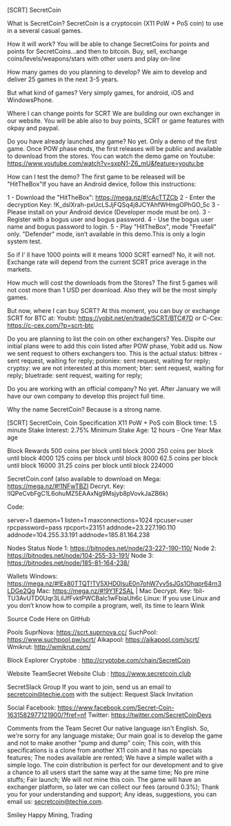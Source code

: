 [SCRT] SecretCoin

What is SecretCoin?
SecretCoin is a cryptocoin (X11 PoW + PoS coin) to use in a several casual games.

How it will work?
You will be able to change SecretCoins for points and points for SecretCoins...and then to bitcoin.
Buy, sell, exchange coins/levels/weapons/stars with other users and play on-line

How many games do you planning to develop?
We aim to develop and deliver 25 games in the next 3-5 years.

But what kind of games?
Very simply games, for android, iOS and WindowsPhone.

Where I can change points for SCRT
We are building our own exchanger in our website.
You will be able also to buy points, SCRT or game features with okpay and paypal.

Do you have already launched any game?
No yet. Only a demo of the first game. Once POW phase ends, the first releases will be public and available to download from the stores.
You can watch the demo game on Youtube: https://www.youtube.com/watch?v=sxpN1-Z6_mU&feature=youtu.be

How can I test the demo?
The first game to be released will be "HitTheBox"If you have an Android device, follow this instructions:

1 - Download the "HitTheBox": https://mega.nz/#!cAcTTZCb
2 - Enter the decryption Key: !K_dslXrah-pxUcLSJjFQSq4j8JCYAhfWHmgOPhGO_5c
3 - Please install on your Android device (Developer mode must be on).
3 - Register with a bogus user and bogus password.
4 - Use the bogus user name and bogus password to login.
5 - Play "HitTheBox", mode "Freefall" only. "Defender" mode, isn’t available in this demo.This is only a login system test.

So if I' ll have 1000 points will it means 1000 SCRT earned?
No, it will not. Exchange rate will depend from the current SCRT price average in the markets.

How much will cost the downloads from the Stores?
The first 5 games will not cost more than 1 USD per download. Also they will be the most simply games.

But now, where I can buy SCRT?
At this moment, you can buy or exchange SCRT for BTC at:
Youbit: https://yobit.net/en/trade/SCRT/BTC#7D
or 
C-Cex: https://c-cex.com/?p=scrt-btc

Do you are planning to list the coin on other exchangers?
Yes. Dispite our initial plans were to add this coin listed after POW phase, Yobit add us.
Now we sent request to others exchangers too. This is the actual status:
bittrex - sent request, waiting for reply;
poloniex: sent request, waiting for reply;
cryptsy: we are not interested at this moment;
bter: sent request, waiting for reply;
bluetrade: sent request, waiting for reply;

Do you are working with an official company?
No yet. After January we will have our own company to develop this project full time.

Why the name SecretCoin?
Because is a strong name.

[SCRT] SecretCoin, Coin Specification
X11 PoW + PoS coin
Block time: 1.5 minute
Stake Interest: 2.75%
Minimum Stake Age: 12 hours - One Year Max age

Block Rewards
500 coins per block until block 2000
250 coins per block until block 4000
125 coins per block until block 8000
62.5 coins per block until block 16000
31.25 coins per block until block 224000

SecretCoin.conf
(also available to download on Mega:
https://mega.nz/#!1NFwTBZI
Decryt. Key: !lQPeCvbFgC1L6ohuMZ5EAAxNg9Msjyb8pVovkJaZB6k)

Code:

server=1
daemon=1
listen=1
maxconnections=1024
rpcuser=user
rpcpassword=pass
rpcport=23151
addnode=23.227.190.110
addnode=104.255.33.191
addnode=185.81.164.238


Nodes Status
Node 1: https://bitnodes.net/node/23-227-190-110/
Node 2: https://bitnodes.net/node/104-255-33-191/
Node 3: https://bitnodes.net/node/185-81-164-238/

Wallets
Windows: https://mega.nz/#!Ex80TTQT!TV5XHD0lsuE0n7ohW7yv5sJGs1Ohqpr64rn3LDGe2Qg
Mac: https://mega.nz/#!9Y1F2SAL | Mac Decrypt. Key: !bil-TU3AvUTD0Uqr3LilJfFvktPWCBalc1wFbiaUh6c
Linux: If you use Linux and you don’t know how to compile a program, well, its time to learn Wink

Source Code
Here on GitHub

Pools
SuprNova: https://scrt.suprnova.cc/
SuchPool: https://www.suchpool.pw/scrt/
Aikapool: https://aikapool.com/scrt/
Wmikrut: http://wmikrut.com/

Block Explorer
Cryptobe : http://cryptobe.com/chain/SecretCoin

Website
TeamSecret Website Club : https://www.secretcoin.club

SecretSlack Group
If you want to join, send us an email to secretcoin@techie.com with the subject: Request Slack Invitation

Social
Facebook: https://www.facebook.com/Secret-Coin-1631582977121900/?fref=nf
Twitter: https://twitter.com/SecretCoinDevs

Comments from the Team Secret
Our native language isn't English. So, we're sorry for any language mistake;
Our main goal is to develop the game and not to make another "pump and dump" coin;
This coin, with this specifications is a clone from another X11 coin and it has no specials features;
The nodes available are rented;
We have a simple wallet with a simple logo.
The coin distribution is perfect for our development and to give a chance to all users start the same way at the same time;
No pre mine stuffs;
Fair launch;
We will not mine this coin. The game will have an exchanger platform, so later we can collect our fees (around 0.3%);
Thank you for your understanding and support;
Any ideas, suggestions, you can email us: secretcoin@techie.com.

Smiley Happy Mining, Trading

